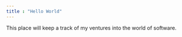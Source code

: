 ```yaml
---
title : "Hello World"
---
```

This place will keep a track of my ventures into the world of software.
